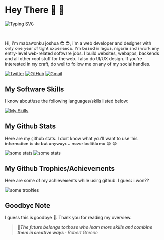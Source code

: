# Hey There :wave: :wave:

[![Typing SVG](https://readme-typing-svg.demolab.com?font=courier+bold&weight=900&size=25&pause=1000&background=000000&vCenter=true&width=700&lines=I'm+Joshua+Mabawonku%F0%9F%91%8B;I'm+a+web+software+developer;I'm+also+web+software+designer;I'm+based+in+lagos%2C+Nigeria;I+build+web+software;I+also+design+web+software)](https://git.io/typing-svg)

<br>

Hi, i'm mabawonku joshua :sunglasses: :sunglasses:, i'm a web developer and designer with only one year of tight experience. I'm based in lagos, nigeria and i work any entry-level web-related software jobs. I build websites, webapps, backends and all other cool stuff for the web. I also do UI/UX design. If you're interested in my craft, do well to follow me on any of my social handles.

[![Twitter](https://img.shields.io/badge/Twitter-%231DA1F2.svg?style=for-the-badge&logo=Twitter&logoColor=white)](https://twitter.com/MabawonkuJoshua)
[![GitHub](https://img.shields.io/badge/github-%23121011.svg?style=for-the-badge&logo=github&logoColor=white)](https://github.com/drakejoshua)
[![Gmail](https://img.shields.io/badge/Gmail-D14836?style=for-the-badge&logo=gmail&logoColor=white)](mailto:drakejoshua086@gmail.com)

## My Software Skills
I know about/use the following languages/skills listed below:

[![My Skills](https://skillicons.dev/icons?i=html,css,js,react,php,python,figma,postgresql,mysql,markdown,nodejs,git,github,powershell,bash)](https://skillicons.dev)


## My Github Stats
Here are my github stats. I dont know what you'll want to use this information to do but anyways .. never belittle me :smile: :smile:

![some stats](https://github-readme-stats.vercel.app/api?username=drakejoshua&show_icons=true&theme=merko)
![some stats](https://github-readme-stats.vercel.app/api/top-langs/?username=drakejoshua&langs_count=10&theme=merko)

## My Github Trophies/Achievements
Here are some of my achievements while using github. I guess i won??

![some trophies](https://github-profile-trophy.vercel.app/?username=drakejoshua&theme=gruvbox&margin-w=15)

## Goodbye Note
I guess this is goodbye :wave:. Thank you for reading my overview.

> :loudspeaker:***The future belongs to those who learn more skills and combine them in creative ways*** - *Robert Greene*



